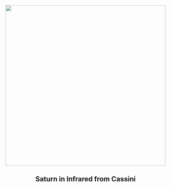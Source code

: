 
<p align="center"><img src="https://apod.nasa.gov/apod/image/2502/SaturnIR_CassiniKakitsev_960.jpg" width="500" height="500"></p>
<h2 align="center"> Saturn in Infrared from Cassini </h2>
